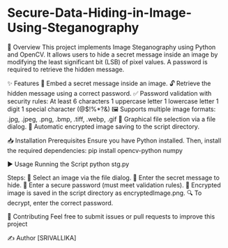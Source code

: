 # Secure-Data-Hiding-in-Image-Using-Steganography


🚀 Overview
This project implements Image Steganography using Python and OpenCV. It allows users to hide a secret message inside an image by modifying the least significant bit (LSB) of pixel values. A password is required to retrieve the hidden message.

✨ Features
🔏 Embed a secret message inside an image.
🔓 Retrieve the hidden message using a correct password.
✅ Password validation with security rules:
At least 6 characters
1 uppercase letter
1 lowercase letter
1 digit
1 special character (@$!%*?&)
🖼️ Supports multiple image formats: .jpg, .jpeg, .png, .bmp, .tiff, .webp, .gif
📂 Graphical file selection via a file dialog.
💾 Automatic encrypted image saving to the script directory.

📥 Installation
Prerequisites
Ensure you have Python installed. Then, install the required dependencies:
pip install opencv-python numpy

▶️ Usage
Running the Script
python stg.py

Steps:
📂 Select an image via the file dialog.
📝 Enter the secret message to hide.
🔐 Enter a secure password (must meet validation rules).
💾 Encrypted image is saved in the script directory as encryptedImage.png.
🔍 To decrypt, enter the correct password.

🤝 Contributing
Feel free to submit issues or pull requests to improve this project

✍️ Author
[SRIVALLIKA]
